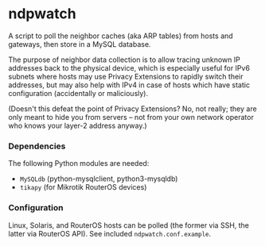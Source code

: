 # ndpwatch

A script to poll the neighbor caches (aka ARP tables) from hosts and gateways, then store in a MySQL database.

The purpose of neighbor data collection is to allow tracing unknown IP addresses back to the physical device, which is especially useful for IPv6 subnets where hosts may use Privacy Extensions to rapidly switch their addresses, but may also help with IPv4 in case of hosts which have static configuration (accidentally or maliciously).

(Doesn't this defeat the point of Privacy Extensions? No, not really; they are only meant to hide you from servers – not from your own network operator who knows your layer-2 address anyway.)

### Dependencies

The following Python modules are needed:

  - `MySQLdb` (python-mysqlclient, python3-mysqldb)
  - `tikapy` (for Mikrotik RouterOS devices)

### Configuration

Linux, Solaris, and RouterOS hosts can be polled (the former via SSH, the latter via RouterOS API). See included `ndpwatch.conf.example`.
